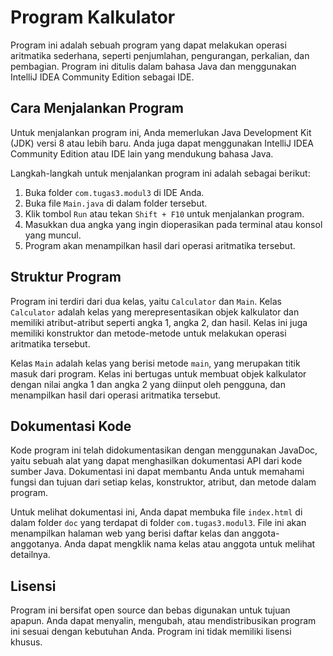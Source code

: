 # Program Kalkulator

Program ini adalah sebuah program yang dapat melakukan operasi aritmatika sederhana, seperti penjumlahan, pengurangan, perkalian, dan pembagian. Program ini ditulis dalam bahasa Java dan menggunakan IntelliJ IDEA Community Edition sebagai IDE.

## Cara Menjalankan Program

Untuk menjalankan program ini, Anda memerlukan Java Development Kit (JDK) versi 8 atau lebih baru. Anda juga dapat menggunakan IntelliJ IDEA Community Edition atau IDE lain yang mendukung bahasa Java.

Langkah-langkah untuk menjalankan program ini adalah sebagai berikut:

1. Buka folder `com.tugas3.modul3` di IDE Anda.
2. Buka file `Main.java` di dalam folder tersebut.
3. Klik tombol `Run` atau tekan `Shift + F10` untuk menjalankan program.
4. Masukkan dua angka yang ingin dioperasikan pada terminal atau konsol yang muncul.
5. Program akan menampilkan hasil dari operasi aritmatika tersebut.

## Struktur Program

Program ini terdiri dari dua kelas, yaitu `Calculator` dan `Main`. Kelas `Calculator` adalah kelas yang merepresentasikan objek kalkulator dan memiliki atribut-atribut seperti angka 1, angka 2, dan hasil. Kelas ini juga memiliki konstruktor dan metode-metode untuk melakukan operasi aritmatika tersebut.

Kelas `Main` adalah kelas yang berisi metode `main`, yang merupakan titik masuk dari program. Kelas ini bertugas untuk membuat objek kalkulator dengan nilai angka 1 dan angka 2 yang diinput oleh pengguna, dan menampilkan hasil dari operasi aritmatika tersebut.

## Dokumentasi Kode

Kode program ini telah didokumentasikan dengan menggunakan JavaDoc, yaitu sebuah alat yang dapat menghasilkan dokumentasi API dari kode sumber Java. Dokumentasi ini dapat membantu Anda untuk memahami fungsi dan tujuan dari setiap kelas, konstruktor, atribut, dan metode dalam program.

Untuk melihat dokumentasi ini, Anda dapat membuka file `index.html` di dalam folder `doc` yang terdapat di folder `com.tugas3.modul3`. File ini akan menampilkan halaman web yang berisi daftar kelas dan anggota-anggotanya. Anda dapat mengklik nama kelas atau anggota untuk melihat detailnya.

## Lisensi

Program ini bersifat open source dan bebas digunakan untuk tujuan apapun. Anda dapat menyalin, mengubah, atau mendistribusikan program ini sesuai dengan kebutuhan Anda. Program ini tidak memiliki lisensi khusus.
